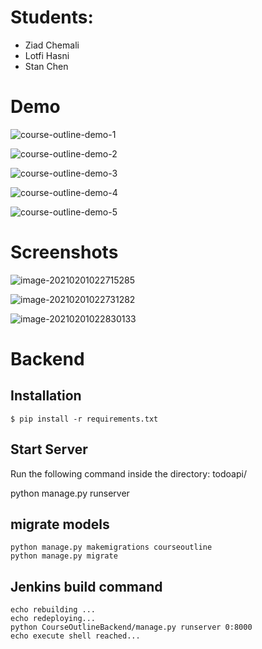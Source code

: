 # Students:

- Ziad Chemali
- Lotfi Hasni
- Stan Chen



# Demo

![course-outline-demo-1](README.assets/course-outline-demo-1.gif)

![course-outline-demo-2](README.assets/course-outline-demo-2.gif)

![course-outline-demo-3](README.assets/course-outline-demo-3.gif)



![course-outline-demo-4](README.assets/course-outline-demo-4.gif)

![course-outline-demo-5](README.assets/course-outline-demo-5.gif)

# Screenshots

![image-20210201022715285](README.assets/image-20210201022715285.png)

![image-20210201022731282](README.assets/image-20210201022731282.png)

![image-20210201022830133](README.assets/image-20210201022830133.png)


# Backend
## Installation

```
$ pip install -r requirements.txt
```

## Start Server

Run the following command inside the directory: todoapi/

python manage.py runserver

## migrate models

```
python manage.py makemigrations courseoutline
python manage.py migrate
```

## Jenkins build command

```
echo rebuilding ...
echo redeploying...
python CourseOutlineBackend/manage.py runserver 0:8000
echo execute shell reached...
```

